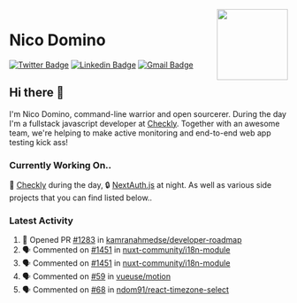 <img align="right" src="https://imgur.com/46Xmagk.png" width="128" />

# Nico Domino

[![Twitter Badge](https://img.shields.io/badge/-@ndom91-1ca0f1?style=flat-square&labelColor=1ca0f1&logo=twitter&logoColor=white&link=https://twitter.com/ndom91)](https://twitter.com/ndom91) [![Linkedin Badge](https://img.shields.io/badge/-ndom91-blue?style=flat-square&logo=Linkedin&logoColor=white&link=https://www.linkedin.com/in/ndom91/)](https://www.linkedin.com/in/ndom91/) [![Gmail Badge](https://img.shields.io/badge/-yo@ndo.dev-c14438?style=flat-square&logo=mail.ru&logoColor=white&link=mailto:yo@ndo.dev)](mailto:yo@ndo.dev)

## Hi there 👋

I'm Nico Domino, command-line warrior and open sourcerer. During the day I'm a fullstack javascript developer at [Checkly](https://checklyhq.com). Together with an awesome team, we're helping to make active monitoring and end-to-end web app testing kick ass!

### Currently Working On..

🦝 [Checkly](https://checklyhq.com) during the day, 🔒 [NextAuth.js](https://github.com/nextauthjs/next-auth) at night. As well as various side projects that you can find listed below..

<!--START_SECTION_PROFILE_VIEWS:readme-info-->
<!--END_SECTION_PROFILE_VIEWS:readme-info-->

<!--START_SECTION_DAILY_COMMIT:readme-info-->
<!--END_SECTION_DAILY_COMMIT:readme-info-->

<!--START_SECTION_WEEKLY_COMMIT:readme-info-->
<!--END_SECTION_WEEKLY_COMMIT:readme-info-->

### Latest Activity

<!--START_SECTION:activity-->
1. 💪 Opened PR [#1283](https://github.com/kamranahmedse/developer-roadmap/pull/1283) in [kamranahmedse/developer-roadmap](https://github.com/kamranahmedse/developer-roadmap)
2. 🗣 Commented on [#1451](https://github.com/nuxt-community/i18n-module/issues/1451) in [nuxt-community/i18n-module](https://github.com/nuxt-community/i18n-module)
3. 🗣 Commented on [#1451](https://github.com/nuxt-community/i18n-module/issues/1451) in [nuxt-community/i18n-module](https://github.com/nuxt-community/i18n-module)
4. 🗣 Commented on [#59](https://github.com/vueuse/motion/issues/59) in [vueuse/motion](https://github.com/vueuse/motion)
5. 🗣 Commented on [#68](https://github.com/ndom91/react-timezone-select/issues/68) in [ndom91/react-timezone-select](https://github.com/ndom91/react-timezone-select)
<!--END_SECTION:activity-->
